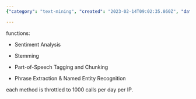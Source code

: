 ```yaml
---
{"category": "text-mining", "created": "2023-02-14T09:02:35.860Z", "date": "2023-02-14 09:02:35", "description": "text-processing.com is a platform providing free access to various text mining and NLP tools such as Sentiment Analysis, Stemming, Part-of-Speech Tagging, Chunking, Phrase Extraction, and Named Entity Recognition. Users can utilize these features up to 1000 calls per IP address every day.", "modified": "2023-02-14T09:03:50.837Z", "tags": ["text-processing.com", "free tools", "text mining", "NLP", "Sentiment Analysis", "Stemming", "daily limit"], "title": "Text-Processing.Com, Free Text Mining And Natural Language Processing"}

---
```


functions:

- Sentiment Analysis

- Stemming

- Part-of-Speech Tagging and Chunking

- Phrase Extraction & Named Entity Recognition

each method is throttled to 1000 calls per day per IP.
